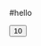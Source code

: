 #hello

<!DOCTYPE html>
<html>
<head>
	<title></title>
</head>
<body>
<button>10</button>
</body>
</html>